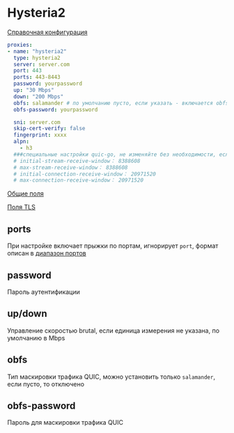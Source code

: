 # Hysteria2

[Справочная конфигурация](https://hysteria.network/zh/docs/advanced-usage/#%e5%ae%a2%e6%88%b7%e7%ab%af)

```{.yaml linenums="1"}
proxies:
- name: "hysteria2"
  type: hysteria2
  server: server.com
  port: 443
  ports: 443-8443
  password: yourpassword
  up: "30 Mbps"
  down: "200 Mbps"
  obfs: salamander # по умолчанию пусто, если указать - включается obfs, в настоящее время поддерживается только salamander
  obfs-password: yourpassword

  sni: server.com
  skip-cert-verify: false
  fingerprint: xxxx
  alpn:
    - h3
  ###специальные настройки quic-go, не изменяйте без необходимости, если не знаете, что делаете###
  # initial-stream-receive-window： 8388608
  # max-stream-receive-window： 8388608
  # initial-connection-receive-window： 20971520
  # max-connection-receive-window： 20971520
```

[Общие поля](./index.md)

[Поля TLS](./tls.md)

## ports

При настройке включает прыжки по портам, игнорирует `port`, формат описан в [диапазон портов](../../handbook/syntax.md#_14)

## password

Пароль аутентификации

## up/down

Управление скоростью brutal, если единица измерения не указана, по умолчанию в Mbps

## obfs

Тип маскировки трафика QUIC, можно установить только `salamander`, если пусто, то отключено

## obfs-password

Пароль для маскировки трафика QUIC 
